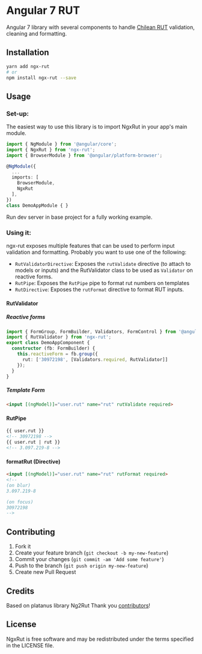 Angular 7 RUT
=============

Angular 7 library with several components to handle [Chilean RUT](https://en.wikipedia.org/wiki/National_identification_number#Chile) validation, cleaning and formatting.

## Installation

```bash
yarn add ngx-rut
# or
npm install ngx-rut --save
```

## Usage

### Set-up:

The easiest way to use this library is to import NgxRut in your app's main module.

```typescript
import { NgModule } from '@angular/core';
import { NgxRut } from 'ngx-rut';
import { BrowserModule } from '@angular/platform-browser';

@NgModule({
  ...
  imports: [
    BrowserModule,
    NgxRut
  ],
})
class DemoAppModule { }
```

Run dev server in base project for a fully working example.

### Using it:

ngx-rut exposes multiple features that can be used to perform input validation and formatting. Probably you want to use one of the following:

- `RutValidatorDirective`: Exposes the `rutValidate` directive (to attach to models or inputs) and the RutValidator class to be used as `Validator` on reactive forms.
- `RutPipe`: Exposes the `RutPipe` pipe to format rut numbers on templates
- `RutDirective`: Exposes the `rutFormat` directive to format RUT inputs.

#### RutValidator

##### Reactive forms

```typescript
import { FormGroup, FormBuilder, Validators, FormControl } from '@angular/forms';
import { RutValidator } from 'ngx-rut';
export class DemoAppComponent {
  constructor (fb: FormBuilder) {
    this.reactiveForm = fb.group({
      rut: ['30972198', [Validators.required, RutValidator]]
    });
  }
}

```

##### Template Form
```html
<input [(ngModel)]="user.rut" name="rut" rutValidate required>
```

#### RutPipe

```html
{{ user.rut }}
<!-- 30972198 -->
{{ user.rut | rut }}
<!-- 3.097.219-8 -->
```

#### formatRut (Directive)
```html
<input [(ngModel)]="user.rut" name="rut" rutFormat required>
<!--
(on blur)
3.097.219-8

(on focus)
30972198
-->
```

## Contributing

1. Fork it
2. Create your feature branch (`git checkout -b my-new-feature`)
3. Commit your changes (`git commit -am 'Add some feature'`)
4. Push to the branch (`git push origin my-new-feature`)
5. Create new Pull Request

## Credits

Based on platanus library Ng2Rut
Thank you [contributors](https://github.com/platanus/ng2-rut/graphs/contributors)!

## License

NgxRut is free software and may be redistributed under the terms specified in the LICENSE file.
